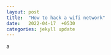```yaml
---
layout: post
title:  "How to hack a wifi network"
date:   2022-04-17  +0530
categories: jekyll update
---
```


a